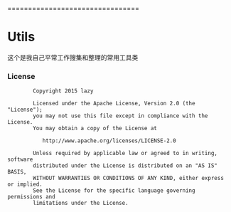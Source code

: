 ================================
# Utils
这个是我自己平常工作搜集和整理的常用工具类

### License

            Copyright 2015 lazy

            Licensed under the Apache License, Version 2.0 (the "License");
            you may not use this file except in compliance with the License.
            You may obtain a copy of the License at

               http://www.apache.org/licenses/LICENSE-2.0

            Unless required by applicable law or agreed to in writing, software
            distributed under the License is distributed on an "AS IS" BASIS,
            WITHOUT WARRANTIES OR CONDITIONS OF ANY KIND, either express or implied.
            See the License for the specific language governing permissions and
            limitations under the License.

